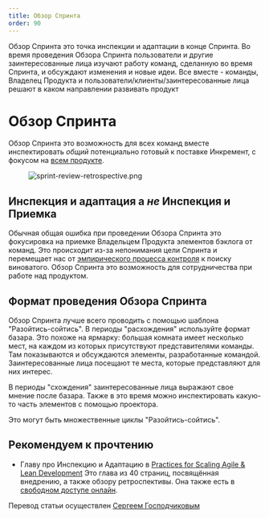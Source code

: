 ```yaml
---
title: Обзор Спринта 
order: 90
---
```


Обзор Спринта это точка инспекции и адаптации в конце Спринта. Во время проведения Обзора Спринта пользователи и другие заинтересованные лица изучают работу команд, сделанную во время Спринта, и обсуждают изменения и новые идеи. Все вместе - команды, Владелец Продукта и пользователи/клиенты/заинтересованные лица решают в каком направлении развивать продукт  

# Обзор Спринта 

Обзор Спринта это возможность для всех команд вместе инспектировать *общий* потенциально готовый к поставке Инкремент, с фокусом на [всем продукте](../principles/whole-product-focus.html).

<figure>
  <img src="/img/framework/sprint-review-retrospective.png" alt="sprint-review-retrospective.png">
</figure>

## Инспекция и адаптация а *не* Инспекция и Приемка

Обычная общая ошибка при проведении Обзора Спринта это фокусировка на приемке Владельцем Продукта элементов бэклога от команд. Это происходит из-за непонимания цели Спринта и перемещает нас от [эмпирического процесса контроля](../principles/empirical-process-control.html) к поиску виноватого. Обзор Спринта это возможность для сотрудничества при работе над продуктом.

## Формат проведения Обзора Спринта

Обзор Спринта лучше всего проводить с помощью шаблона "Разойтись-сойтись". В периоды "расхождения" используйте формат базара. Это похоже на ярмарку: большая комната имеет несколько мест, на каждом из которых присутствуют представителями команды. Там показываются и обсуждаются элементы, разработанные командой. Заинтересованные лица посещают те места, которые представляют для них интерес. 

В периоды "схождения" заинтересованные лица выражают свое мнение после базара. Также в это время можно инспектировать какую-то часть элементов с помощью проектора.

Это могут быть множественные циклы "Разойтись-сойтись".

## Рекомендуем к прочтению

* Главу про Инспекцию и Адаптацию в [Practices for Scaling Agile & Lean Development](http://www.amazon.com/Practices-Scaling-Lean-Agile-Development/dp/0321636406)
Это глава из 40 страниц, посвящённая внедрению, а также обзору ретроспективы. Она также есть в [свободном доступе онлайн](http://www.informit.com/articles/article.aspx?p=1564482).

Перевод статьи осуществлен [Сергеем Господчиковым](https://less.works/ru/profiles/sergey-gospodchikov)